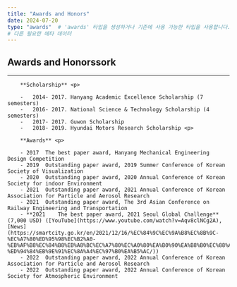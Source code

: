 ```yaml
---
title: "Awards and Honors"
date: 2024-07-20
type: "awards"  # 'awards' 타입을 생성하거나 기존에 사용 가능한 타입을 사용합니다.
# 다른 필요한 메타 데이터
---
```


## Awards and Honorssork
---
        **Scholarship** <p>

        -	2014- 2017. Hanyang Academic Excellence Scholarship (7 semesters)
        -	2016- 2017. National Science & Technology Scholarship (4 semesters)
        -	2017- 2017. Guwon Scholarship
        -	2018- 2019. Hyundai Motors Research Scholarship <p>

        **Awards** <p>

        - 2017	The best paper award, Hanyang Mechanical Engineering Design Competition
        - 2019	Outstanding paper award, 2019 Summer Conference of Korean Society of Visualization
        - 2020	Outstanding paper award, 2020 Annual Conference of Korean Society for indoor Environment
        - 2021	Outstanding paper award, 2021 Annual Conference of Korean Association for Particle and Aerosol Research
        - 2021	Outstanding paper award, The 3rd Asian Conference on Railway Engineering and Transportation 
        - **2021	The best paper award, 2021 Seoul Global Challenge** (7,000 USD) ([YouTube](https://www.youtube.com/watch?v=Aqv8clNCg2A), [News](https://smartcity.go.kr/en/2021/12/16/%EC%84%9C%EC%9A%B8%EC%8B%9C-%EC%A7%80%ED%95%98%EC%B2%A0-%EB%AF%B8%EC%84%B8%EB%A8%BC%EC%A7%80%EC%A0%80%EA%B0%90%EA%B8%B0%EC%88%A0%EA%B0%9C%EB%B0%9C-%ED%94%84%EB%9E%91%EC%8A%A4%EC%97%B0%EA%B5%AC/)) 
        - 2022	Outstanding paper award, 2022 Annual Conference of Korean Association for Particle and Aerosol Research
        - 2022	Outstanding paper award, 2022 Annual Conference of Korean Society for Atmospheric Environment